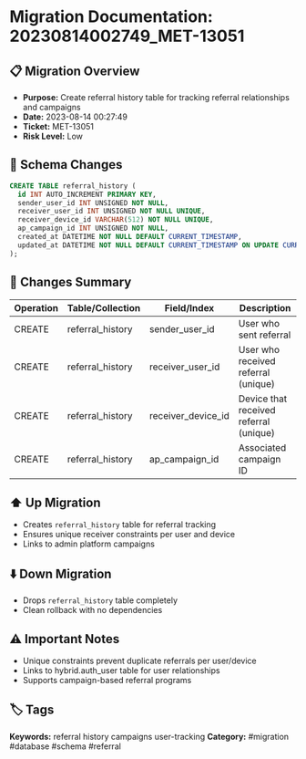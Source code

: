 # Migration Documentation: 20230814002749_MET-13051

## 📋 Migration Overview
- **Purpose:** Create referral history table for tracking referral relationships and campaigns
- **Date:** 2023-08-14 00:27:49
- **Ticket:** MET-13051
- **Risk Level:** Low

## 🔧 Schema Changes
```sql
CREATE TABLE referral_history (
  id INT AUTO_INCREMENT PRIMARY KEY,
  sender_user_id INT UNSIGNED NOT NULL,
  receiver_user_id INT UNSIGNED NOT NULL UNIQUE,
  receiver_device_id VARCHAR(512) NOT NULL UNIQUE,
  ap_campaign_id INT UNSIGNED NOT NULL,
  created_at DATETIME NOT NULL DEFAULT CURRENT_TIMESTAMP,
  updated_at DATETIME NOT NULL DEFAULT CURRENT_TIMESTAMP ON UPDATE CURRENT_TIMESTAMP
);
```

## 📝 Changes Summary
| Operation | Table/Collection | Field/Index | Description |
|-----------|-----------------|-------------|-------------|
| CREATE | referral_history | sender_user_id | User who sent referral |
| CREATE | referral_history | receiver_user_id | User who received referral (unique) |
| CREATE | referral_history | receiver_device_id | Device that received referral (unique) |
| CREATE | referral_history | ap_campaign_id | Associated campaign ID |

## ⬆️ Up Migration
- Creates `referral_history` table for referral tracking
- Ensures unique receiver constraints per user and device
- Links to admin platform campaigns

## ⬇️ Down Migration
- Drops `referral_history` table completely
- Clean rollback with no dependencies

## ⚠️ Important Notes
- Unique constraints prevent duplicate referrals per user/device
- Links to hybrid.auth_user table for user relationships
- Supports campaign-based referral programs

## 🏷️ Tags
**Keywords:** referral history campaigns user-tracking
**Category:** #migration #database #schema #referral